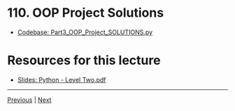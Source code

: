 # 110. OOP Project Solutions

-   [Codebase: Part3_OOP_Project_SOLUTIONS.py](../../codebase/python-django/Python_Level_Two/Part3_OOP_Project_SOLUTIONS.py)

#  Resources for this lecture


-   [Slides: Python - Level Two.pdf](https://python-ds.s3.us-west-1.amazonaws.com/Python-and-Django-Full-Stack-Web-Developer-Bootcamp/Resources/Python+-+Level+Two.pdf)


---

[Previous](./109_OOP-Project.md) | [Next](./111_Errors-and-Exceptions.md)